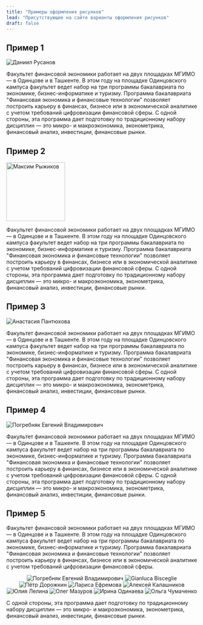 ```yaml
---
title: "Примеры оформления рисунков"
lead: "Присутствующие на сайте варианты оформления рисунков"
draft: false
---
```


## Пример 1

<div class="d-block mb-md-1">
<img
  src="/images/sandbox/daniil.jpg"
  alt="Даниил Русанов"
  title="Даниил Русанов"
  class="w-25 float-left mr-3 pt-2"
/>
</div>

Факультет финансовой экономики работает на двух площадках МГИМО —
в Одинцове и в Ташкенте. В этом году на площадке Одинцовского кампуса факультет 
ведет набор на три программы бакалавриата по экономике, бизнес-информатике и туризму.
Программа бакалавриата "Финансовая экономика и финансовые технологии"
позволяет построить карьеру в финансах, бизнесе или в экономической аналитике 
с учетом требований цифровизации финансовой сферы. С одной стороны, 
эта программа дает подготовку по традиционному набору дисциплин — 
это микро- и макроэкономика, эконометрика, финансовый анализ, инвестиции, финансовые рынки.

## Пример 2

<img 
  src="/images/sandbox/maxim.png" 
  alt="Максим Рыжиков" 
  class="border-0 rounded-circle float-left mr-3 pt-2" 
  style="width: 155px; height: 155px;"
/>

Факультет финансовой экономики работает на двух площадках МГИМО —
в Одинцове и в Ташкенте. В этом году на площадке Одинцовского кампуса факультет 
ведет набор на три программы бакалавриата по экономике, бизнес-информатике и туризму.
Программа бакалавриата "Финансовая экономика и финансовые технологии"
позволяет построить карьеру в финансах, бизнесе или в экономической аналитике 
с учетом требований цифровизации финансовой сферы. С одной стороны, 
эта программа дает подготовку по традиционному набору дисциплин — 
это микро- и макроэкономика, эконометрика, финансовый анализ, инвестиции, финансовые рынки.

## Пример 3

<div class="d-block mb-md-1">
<img
  src="/images/sandbox/finec-pantyukhova-1c.jpg"
  alt="Анастасия Пантюхова"
  title="Анастасия Пантюхова"
  class="w-25 float-left mr-3 pt-2">
</img>
</div>

Факультет финансовой экономики работает на двух площадках МГИМО —
в Одинцове и в Ташкенте. В этом году на площадке Одинцовского кампуса факультет 
ведет набор на три программы бакалавриата по экономике, бизнес-информатике и туризму.
Программа бакалавриата "Финансовая экономика и финансовые технологии"
позволяет построить карьеру в финансах, бизнесе или в экономической аналитике 
с учетом требований цифровизации финансовой сферы. С одной стороны, 
эта программа дает подготовку по традиционному набору дисциплин — 
это микро- и макроэкономика, эконометрика, финансовый анализ, инвестиции, финансовые рынки.


## Пример 4

<div class="d-block mb-md-1">
<img
  src="/images/sandbox/epogrebnyak2.jpg"
  alt="Погребняк Евгений Владимирович"
  title="Погребняк Евгений Владимирович"
  class="w-25 float-left mr-3 pt-2"
/>

Факультет финансовой экономики работает на двух площадках МГИМО —
в Одинцове и в Ташкенте. В этом году на площадке Одинцовского кампуса факультет 
ведет набор на три программы бакалавриата по экономике, бизнес-информатике и туризму.
Программа бакалавриата "Финансовая экономика и финансовые технологии"
позволяет построить карьеру в финансах, бизнесе или в экономической аналитике 
с учетом требований цифровизации финансовой сферы. С одной стороны, 
эта программа дает подготовку по традиционному набору дисциплин — 
это микро- и макроэкономика, эконометрика, финансовый анализ, инвестиции, финансовые рынки.
</div>

## Пример 5

Факультет финансовой экономики работает на двух площадках МГИМО —
в Одинцове и в Ташкенте. В этом году на площадке Одинцовского кампуса факультет 
ведет набор на три программы бакалавриата по экономике, бизнес-информатике и туризму.
Программа бакалавриата "Финансовая экономика и финансовые технологии"
позволяет построить карьеру в финансах, бизнесе или в экономической аналитике 
с учетом требований цифровизации финансовой сферы. 

<center>
<img
    src="/images/sandbox/epogrebnyak2.jpg"
    alt="Погребняк Евгений Владимирович"
    title="Погребняк Евгений Владимирович"
    class="rounded-photo mr-1 mb-1"
/>
<img
    src="/images/sandbox/Gianluca-Bisceglie.png"
    alt="Gianluca Bisceglie"
    title="Gianluca Bisceglie"
    class="rounded-photo mr-1 mb-1"
/>
<img
    src="/images/sandbox/pyotr-dorozhkin.png"
    alt="Пётр Дорожкин"
    title="Пётр Дорожкин"
    class="rounded-photo mr-1 mb-1"
/>
<img
    src="/images/sandbox/larisa-efremova.png"
    alt="Лариса Ефремова"
    title="Лариса Ефремова"
    class="rounded-photo mr-1 mb-1"
/>
<img
    src="/images/sandbox/aleksey-kalashnikov.png"
    alt="Алексей Калашников"
    title="Алексей Калашников"
    class="rounded-photo mr-1 mb-1"
/>
<img
    src="/images/sandbox/juliya-lelina.png"
    alt="Юлия Лелина"
    title="Юлия Лелина"
    class="rounded-photo mr-1 mb-1"
/>
<img
    src="/images/sandbox/oleg-mazurov.png"
    alt="Олег Мазуров"
    title="Олег Мазуров"
    class="rounded-photo mr-1 mb-1"
/>
<img
    src="/images/sandbox/irina-odinaeva.png"
    alt="Ирина Одинаева"
    title="Ирина Одинаева"
    class="rounded-photo mr-1 mb-1"
/>
<img
    src="/images/sandbox/olga-chumachenko.png"
    alt="Ольга Чумаченко"
    title="Ольга Чумаченко"
    class="rounded-photo mr-1 mb-1"
/>
</center>

С одной стороны, 
эта программа дает подготовку по традиционному набору дисциплин — 
это микро- и макроэкономика, эконометрика, финансовый анализ, инвестиции, финансовые рынки.

